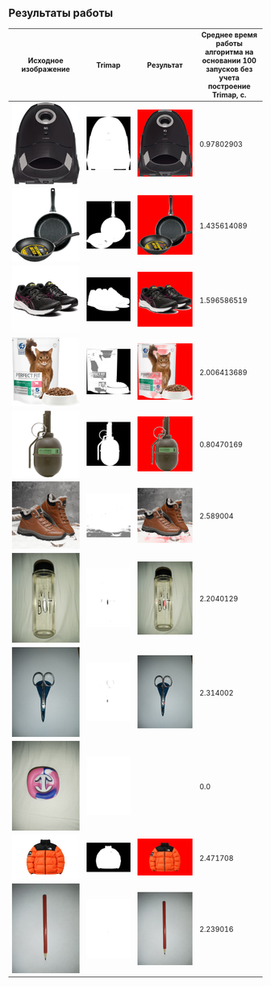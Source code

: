 ## Результаты работы

Исходное изображение | Trimap | Результат | Среднее время работы алгоритма на основании 100 запусков без учета построение Trimap, с.
--- | --- | --- | ---
![plot](examples/1.jpg) | ![plot](trimaps/trimap_1.png) | ![plot](cutouts/cutout_1.png) | 0.97802903
![plot](examples/2.jpg) | ![plot](trimaps/trimap_2.png) | ![plot](cutouts/cutout_2.png) | 1.435614089 
![plot](examples/3.jpg) | ![plot](trimaps/trimap_3.png) | ![plot](cutouts/cutout_3.png) | 1.596586519
![plot](examples/4.jpg) | ![plot](trimaps/trimap_4.png) | ![plot](cutouts/cutout_4.png) | 2.006413689
![plot](examples/5.jpg) | ![plot](trimaps/trimap_5.png) | ![plot](cutouts/cutout_5.png) | 0.80470169
![plot](examples/6.jpg) | ![plot](trimaps/trimap_6.png) | ![plot](cutouts/cutout_6.png) | 2.589004
![plot](examples/7.jpg) | ![plot](trimaps/trimap_7.png) | ![plot](cutouts/cutout_7.png) | 2.2040129
![plot](examples/8.jpg) | ![plot](trimaps/trimap_8.png) | ![plot](cutouts/cutout_8.png) | 2.314002
![plot](examples/9.jpg) | ![plot](trimaps/trimap_9.png) |  | 0.0
![plot](examples/10.jpg) | ![plot](trimaps/trimap_10.png) | ![plot](cutouts/cutout_10.png) | 2.471708
![plot](examples/11.jpg) | ![plot](trimaps/trimap_11.png) | ![plot](cutouts/cutout_11.png) | 2.239016

